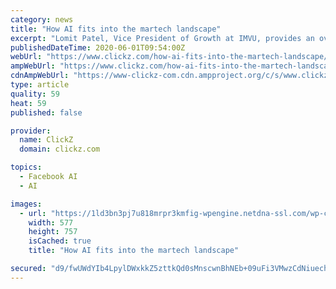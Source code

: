 ```yaml
---
category: news
title: "How AI fits into the martech landscape"
excerpt: "Lomit Patel, Vice President of Growth at IMVU, provides an overview of how AI fits into the martech landscape using the Lean AI Autonomy Scale framework."
publishedDateTime: 2020-06-01T09:54:00Z
webUrl: "https://www.clickz.com/how-ai-fits-into-the-martech-landscape/261709/"
ampWebUrl: "https://www.clickz.com/how-ai-fits-into-the-martech-landscape/261709/amp/"
cdnAmpWebUrl: "https://www-clickz-com.cdn.ampproject.org/c/s/www.clickz.com/how-ai-fits-into-the-martech-landscape/261709/amp/"
type: article
quality: 59
heat: 59
published: false

provider:
  name: ClickZ
  domain: clickz.com

topics:
  - Facebook AI
  - AI

images:
  - url: "https://1ld3bn3pj7u818mrpr3kmfig-wpengine.netdna-ssl.com/wp-content/uploads/2020/05/Screenshot-31.png"
    width: 577
    height: 757
    isCached: true
    title: "How AI fits into the martech landscape"

secured: "d9/fwUWdYIb4LpylDWxkkZ5zttkQd0sMnscwnBhNEb+09uFi3VMwzCdNiuechBy4MCZrzmct2FF2NFD9XNzB7aJJix59svuhU5AbNI5+pta+FMkbljiHAhB3NWWXZxmfrY4O/CyYFAy15+9UAX9Bwy04b6T2Ww3IXY4KaNcX/6Q+erd0A29/dYv2zbpZAELa2cQVuoRX/doDyIZCzGjn86LeLNfU0cdf0+jVMUeMIdq/wPy5GmfmfN8pogJk0boBUeneMmAnpYUyKBaAactWMy4xnK0jmjOhInS7rbIr2q3h9ZM5NrYno6DcbOMjf5JqOMbas0pAaqAha2VMJLig9lA5V4Vkeii8lSm1k7JPiWRL8Vg1ggY7nfJLWE1MxKZnVDqC3z5P1Fo0Ge8/ldC6KPjfApoVeyFOljIZ64G2LB6pyB8/qU2FfuEEX4dJBHfgT9Dk+DLXo1JKtUxwBVsVj9qNBBODPHhUN/F8VIaVQ/I=;CinSgM/xL5ynbzUrD9eRhw=="
---
```


